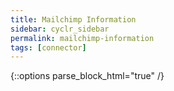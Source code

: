 ```yaml
---
title: Mailchimp Information
sidebar: cyclr_sidebar
permalink: mailchimp-information
tags: [connector]
---
```

{::options parse_block_html="true" /}

